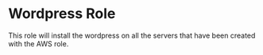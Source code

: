 # Wordpress Role

This role will install the wordpress on all the servers that have been created with the AWS role.
